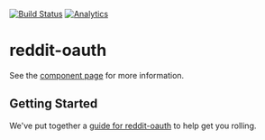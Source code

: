 [![Build Status](https://drone.io/github.com/pope/reddit-oauth/status.png)](https://drone.io/github.com/pope/reddit-oauth/latest)
[![Analytics](https://ga-beacon.appspot.com/UA-280328-3/pope/reddit-oauth/README)](https://github.com/igrigorik/ga-beacon)

reddit-oauth
================

See the [component page](http://pope.github.io/reddit-oauth) for more information.

## Getting Started

We've put together a [guide for reddit-oauth](http://www.polymer-project.org/docs/start/reusableelements.html) to help get you rolling.

